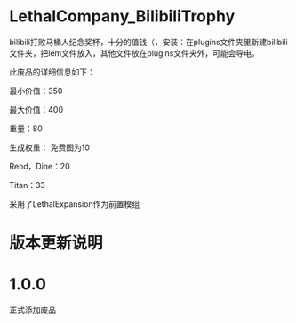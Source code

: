 # LethalCompany_BilibiliTrophy

bilibili打败马桶人纪念奖杯，十分的值钱（，安装：在plugins文件夹里新建bilibili文件夹，把lem文件放入，其他文件放在plugins文件夹外，可能会导电。

此废品的详细信息如下：

最小价值：350

最大价值：400

重量：80

生成权重：
免费图为10

Rend，Dine：20

Titan：33

采用了LethalExpansion作为前置模组

# 版本更新说明

# 1.0.0

正式添加废品
